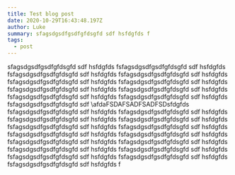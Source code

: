 ```yaml
---
title: Test blog post
date: 2020-10-29T16:43:48.197Z
author: Luke
summary: sfagsdgsdfgsdfgfdsgfd sdf hsfdgfds f
tags:
  - post
---
```

sfagsdgsdfgsdfgfdsgfd sdf hsfdgfds fsfagsdgsdfgsdfgfdsgfd sdf hsfdgfds fsfagsdgsdfgsdfgfdsgfd sdf hsfdgfds fsfagsdgsdfgsdfgfdsgfd sdf hsfdgfds fsfagsdgsdfgsdfgfdsgfd sdf hsfdgfds fsfagsdgsdfgsdfgfdsgfd sdf hsfdgfds fsfagsdgsdfgsdfgfdsgfd sdf hsfdgfds fsfagsdgsdfgsdfgfdsgfd sdf hsfdgfds fsfagsdgsdfgsdfgfdsgfd sdf hsfdgfds fsfagsdgsdfgsdfgfdsgfd sdf hsfdgfds fsfagsdgsdfgsdfgfdsgfd sdf \afdaFSDAFSADFSADFSDsfdgfds fsfagsdgsdfgsdfgfdsgfd sdf hsfdgfds fsfagsdgsdfgsdfgfdsgfd sdf hsfdgfds fsfagsdgsdfgsdfgfdsgfd sdf hsfdgfds fsfagsdgsdfgsdfgfdsgfd sdf hsfdgfds fsfagsdgsdfgsdfgfdsgfd sdf hsfdgfds fsfagsdgsdfgsdfgfdsgfd sdf hsfdgfds fsfagsdgsdfgsdfgfdsgfd sdf hsfdgfds fsfagsdgsdfgsdfgfdsgfd sdf hsfdgfds fsfagsdgsdfgsdfgfdsgfd sdf hsfdgfds fsfagsdgsdfgsdfgfdsgfd sdf hsfdgfds fsfagsdgsdfgsdfgfdsgfd sdf hsfdgfds fsfagsdgsdfgsdfgfdsgfd sdf hsfdgfds fsfagsdgsdfgsdfgfdsgfd sdf hsfdgfds fsfagsdgsdfgsdfgfdsgfd sdf hsfdgfds fsfagsdgsdfgsdfgfdsgfd sdf hsfdgfds f